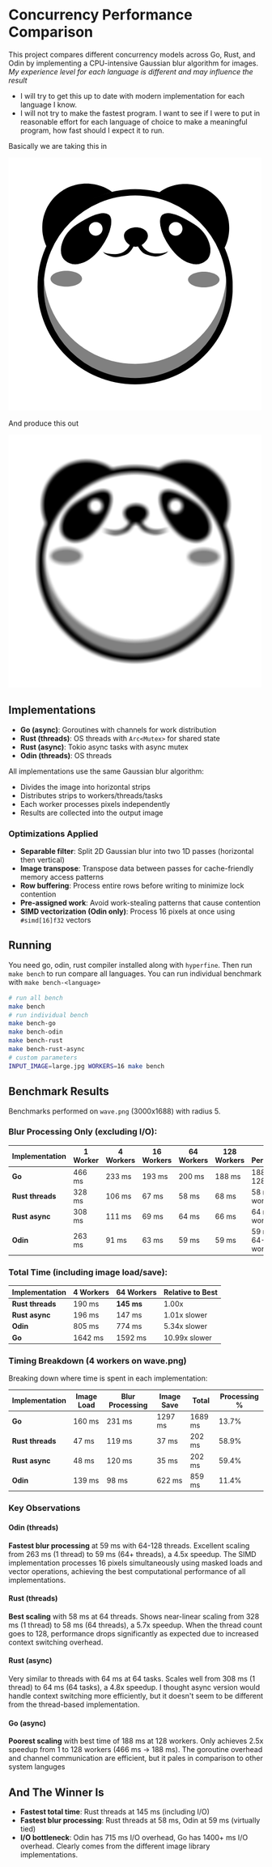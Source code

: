 # Concurrency Performance Comparison

This project compares different concurrency models across Go, Rust, and Odin by implementing a CPU-intensive Gaussian blur algorithm for images. *My experience level for each language is different and may influence the result*

- I will try to get this up to date with modern implementation for each language I know.
- I will not try to make the fastest program. I want to see if I were to put in reasonable effort for each language of choice to make a meaningful program, how fast should I expect it to run.

Basically we are taking this in

![input](input.png)

And produce this out

![output](output.png)

## Implementations

- **Go (async)**: Goroutines with channels for work distribution
- **Rust (threads)**: OS threads with `Arc<Mutex>` for shared state
- **Rust (async)**: Tokio async tasks with async mutex
- **Odin (threads)**: OS threads

All implementations use the same Gaussian blur algorithm:
- Divides the image into horizontal strips
- Distributes strips to workers/threads/tasks
- Each worker processes pixels independently
- Results are collected into the output image

### Optimizations Applied

- **Separable filter**: Split 2D Gaussian blur into two 1D passes (horizontal then vertical)
- **Image transpose**: Transpose data between passes for cache-friendly memory access patterns
- **Row buffering**: Process entire rows before writing to minimize lock contention
- **Pre-assigned work**: Avoid work-stealing patterns that cause contention
- **SIMD vectorization (Odin only)**: Process 16 pixels at once using `#simd[16]f32` vectors

## Running

You need go, odin, rust compiler installed along with `hyperfine`. Then run `make bench` to run compare all languages. You can run individual benchmark with `make bench-<language>`
```bash
# run all bench
make bench
# run individual bench
make bench-go
make bench-odin
make bench-rust
make bench-rust-async
# custom parameters
INPUT_IMAGE=large.jpg WORKERS=16 make bench
```

## Benchmark Results

Benchmarks performed on `wave.png` (3000x1688) with radius 5.

### Blur Processing Only (excluding I/O):

| Implementation | 1 Worker | 4 Workers | 16 Workers | 64 Workers | 128 Workers | Best Performance |
|---------------|----------|-----------|------------|------------|-------------|------------------|
| **Go** | 466 ms | 233 ms | 193 ms | 200 ms | 188 ms | 188 ms @ 128 workers |
| **Rust threads** | 328 ms | 106 ms | 67 ms | 58 ms | 68 ms | 58 ms @ 64 workers |
| **Rust async** | 308 ms | 111 ms | 69 ms | 64 ms | 66 ms | 64 ms @ 64 workers |
| **Odin** | 263 ms | 91 ms | 63 ms | 59 ms | 59 ms | 59 ms @ 64-128 workers |

### Total Time (including image load/save):

| Implementation | 4 Workers | 64 Workers | Relative to Best |
|----------------|-----------|------------|------------------|
| **Rust threads** | 190 ms | **145 ms** | 1.00x |
| **Rust async** | 196 ms | 147 ms | 1.01x slower |
| **Odin** | 805 ms | 774 ms | 5.34x slower |
| **Go** | 1642 ms | 1592 ms | 10.99x slower |

### Timing Breakdown (4 workers on wave.png)

Breaking down where time is spent in each implementation:

| Implementation | Image Load | Blur Processing | Image Save | Total | Processing % |
|----------------|------------|-----------------|------------|-------|--------------|
| **Go** | 160 ms | 231 ms | 1297 ms | 1689 ms | 13.7% |
| **Rust threads** | 47 ms | 119 ms | 37 ms | 202 ms | 58.9% |
| **Rust async** | 48 ms | 120 ms | 35 ms | 202 ms | 59.4% |
| **Odin** | 139 ms | 98 ms | 622 ms | 859 ms | 11.4% |

### Key Observations

#### Odin (threads)
**Fastest blur processing** at 59 ms with 64-128 threads. Excellent scaling from 263 ms (1 thread) to 59 ms (64+ threads), a 4.5x speedup. The SIMD implementation processes 16 pixels simultaneously using masked loads and vector operations, achieving the best computational performance of all implementations.

#### Rust (threads)
**Best scaling** with 58 ms at 64 threads. Shows near-linear scaling from 328 ms (1 thread) to 58 ms (64 threads), a 5.7x speedup. When the thread count goes to 128, performance drops significantly as expected due to increased context switching overhead.

#### Rust (async)
Very similar to threads with 64 ms at 64 tasks. Scales well from 308 ms (1 thread) to 64 ms (64 tasks), a 4.8x speedup. I thought async version would handle context switching more efficiently, but it doesn't seem to be different from the thread-based implementation.

#### Go (async)
**Poorest scaling** with best time of 188 ms at 128 workers. Only achieves 2.5x speedup from 1 to 128 workers (466 ms → 188 ms). The goroutine overhead and channel communication are efficient, but it pales in comparison to other system languges

## And The Winner Is

- **Fastest total time**: Rust threads at 145 ms (including I/O)
- **Fastest blur processing**: Rust threads at 58 ms, Odin at 59 ms (virtually tied)
- **I/O bottleneck**: Odin has 715 ms I/O overhead, Go has 1400+ ms I/O overhead. Clearly comes from the different image library implementations.
